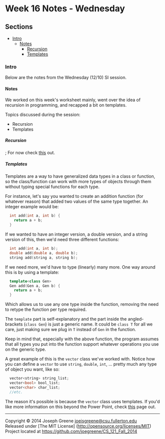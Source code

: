 # Week 16 Notes - Wednesday

## Sections
- [Intro](#intro)
  - [Notes](#notes)
    - [Recursion](#recursion)
    - [Templates](#templates)
    
### Intro
Below are the notes from the Wednesday (12/10) SI session.

#### Notes
We worked on this week's worksheet mainly, went over the idea of recursion in programming, 
and recapped a bit on templates.

Topics discussed during the session:
- Recursion
- Templates

##### Recursion
<TBD>; For now check [this](http://web.eecs.utk.edu/~cs102/lectures/recursion.html) out.

##### Templates
Templates are a way to have generalized data types in a class or function, so the class/function 
can work with more types of objects through them without typing special functions for each type.

For instance, let's say you wanted to create an addition function (for whatever reason) that added 
two values of the same type together. An integer example would be:
```C++
  int add(int a, int b) {
    return a + b;
  }
```

If we wanted to have an integer version, a double version, and a string version of this, then we'd 
need three different functions:
```C++
  int add(int a, int b);
  double add(double a, double b);
  string add(string a, string b);
```

If we need more, we'd have to type (linearly) many more. One way around this is by using a template:
```C++
  template<class Gen>
  Gen add(Gen a, Gen b) {
    return a + b;
  }
```

Which allows us to use any one type inside the function, removing the need to retype the function per type 
required.

The `template` part is self-explanatory and the part inside the angled-brackets (`class Gen`) is just a 
generic name. It could be `class T` for all we care, just making sure we plug in `T` instead of `Gen` in 
the function.

Keep in mind that, especially with the above function, the program assumes that all types you put into the function 
support whatever operations you use on the generic type. 

A great example of this is the `vector` class we've worked with. Notice how you can define 
a `vector` to use `string`, `double`, `int`, ... pretty much any type of object you want, like so:
```C++
  vector<string> string_list;
  vector<bool> bool_list;
  vector<char> char_list;
  //etc.
```

The reason it's possible is because the `vector` class uses templates. If you'd like more information 
on this beyond the Power Point, check [this](http://www.tutorialspoint.com/cplusplus/cpp_templates.htm) 
page out.

-------------------------------------------------------------------------------

Copyright &copy; 2014 Joseph Greene <joeisgreene@csu.fullerton.edu>  
Released under [The MIT License] (http://opensource.org/licenses/MIT)  
Project located at <https://github.com/joegreene/CS_121_Fall_2014>